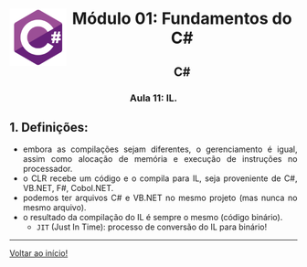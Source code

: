 <div align="center">
<a href="https://github.com/monicaquintal" target="_blank"><img align="left" height="100" src="../../assets/logo.png" /></a>
<h1>Módulo 01: Fundamentos do C#</h1>
<h2>C#</h2>
<h3>Aula 11: IL.</h3>
</div>

<div align="justify">

## 1. Definições:

- embora as compilações sejam diferentes, o gerenciamento é igual, assim como alocação de memória e execução de instruções no processador.
- o CLR recebe um código e o compila para IL, seja proveniente de C#, VB.NET, F#, Cobol.NET.
- podemos ter arquivos C# e VB.NET no mesmo projeto (mas nunca no mesmo arquivo).
- o resultado da compilação do IL é sempre o mesmo (código binário).
  - `JIT` (Just In Time): processo de conversão do IL para binário!

---

[Voltar ao início!](https://github.com/monicaquintal/estudandoC-)
